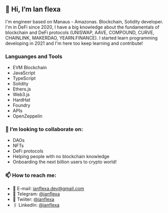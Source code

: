 <h2> 👋 Hi, I’m Ian flexa </h2>

I'm engineer based on Manaus - Amazonas. Blockchain, Solidity developer. I'm in DeFi since 2020, I have a big knowledge about the fundamentals of blockchain and DeFi protocols (UNISWAP, AAVE, COMPOUND, CURVE, CHAINLINK, MAKERDAO, YEARN.FINANCE). I started learn programming developing in 2021 and I'm here too keep learning and contribute!
<h3> Languanges and Tools </h3>

- EVM Blockchain
- JavaScript
- TypeScript
- Solidity
- Ethers.js
- Web3.js
- HardHat
- Foundry
- APIs
- OpenZeppelin

<h3> 💞️ I’m looking to collaborate on: </h3>

- DAOs
- NFTs
- DeFi protocols
- Helping people with no blockchain knowledge
- Onboarding the next billion users to crypto world!


<h3> 📫 How to reach me: </h3>

- 📧 E-mail: ianflexa.dev@gmail.com
- 💬 Telegram: <a target= "_blank" href="https://t.me/ianflexa">@ianflexa</a>
- 📘 Twiiter: <a target= "_blank" href="https://twitter.com/ianflexa">@ianflexa</a>
- 🖇️ LinkedIn: <a target= "_blank" href="https://www.linkedin.com/in/ian-flexa-5438b4158/">@ianflexa</a>

<!---
ianflexa/ianflexa is a ✨ special ✨ repository because its `README.md` (this file) appears on your GitHub profile.
You can click the Preview link to take a look at your changes.
--->
